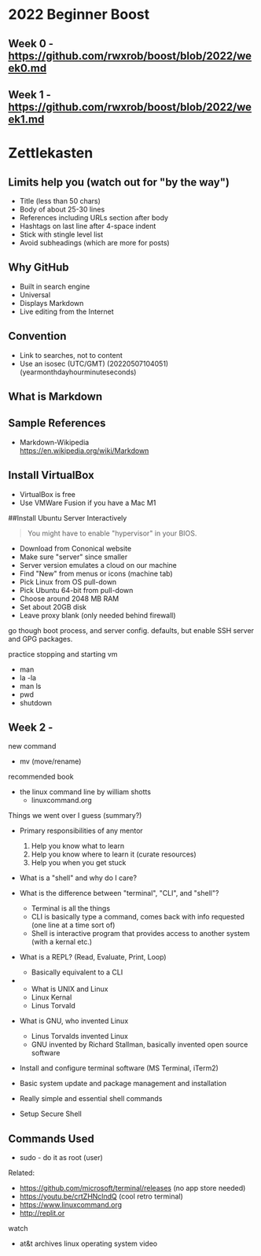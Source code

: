 # 2022 Beginner Boost

## Week 0 - https://github.com/rwxrob/boost/blob/2022/week0.md

## Week 1 - https://github.com/rwxrob/boost/blob/2022/week1.md

# Zettlekasten 

## Limits help you (watch out for "by the way")

* Title (less than 50 chars)
* Body of about 25-30 lines
* References including URLs section after body
* Hashtags on last line after 4-space indent
* Stick with stingle level list
* Avoid subheadings (which are more for posts)

## Why GitHub

* Built in search engine
* Universal
* Displays Markdown
* Live editing from the Internet

## Convention

* Link to searches, not to content
* Use an isosec (UTC/GMT) (20220507104051) (yearmonthdayhourminuteseconds)

## What is Markdown

## Sample References

* Markdown-Wikipedia  
  https://en.wikipedia.org/wiki/Markdown
  
## Install VirtualBox

* VirtualBox is free
* Use VMWare Fusion if you have a Mac M1

##Install Ubuntu Server Interactively

> You might have to enable "hypervisor" in your BIOS. 

* Download from Cononical website
* Make sure "server" since smaller
* Server version emulates a cloud on our machine
* Find "New" from menus or icons (machine tab)
* Pick Linux from OS pull-down
* Pick Ubuntu 64-bit from pull-down
* Choose around 2048 MB RAM
* Set about 20GB disk
* Leave proxy blank (only needed behind firewall)

go though boot process, and server config. defaults, but enable SSH server and GPG packages.

practice stopping and starting vm
* man 
* la -la
* man ls
* pwd 
* shutdown 

## Week 2 - 

new command
* mv (move/rename)

recommended book 

* the linux command line by william shotts
  * linuxcommand.org 

Things we went over I guess (summary?)

* Primary responsibilities of any mentor
  1. Help you know what to learn
  2. Help you know where to learn it (curate resources)
  3. Help you when you get stuck

* What is a "shell" and why do I care?
* What is the difference between "terminal", "CLI", and "shell"?
  * Terminal is all the things
  * CLI is basically type a command, comes back with info requested (one line at a time sort of)
  * Shell is interactive program that provides access to another system (with a kernal etc.)
* What is a REPL? (Read, Evaluate, Print, Loop)
  * Basically equivalent to a CLI
* * What is UNIX and Linux
  * Linux Kernal
  * Linus Torvald
* What is GNU, who invented Linux
  * Linus Torvalds invented Linux
  * GNU invented by Richard Stallman, basically invented open source software
* Install and configure terminal software (MS Terminal, iTerm2)
* Basic system update and package management and installation
* Really simple and essential shell commands
* Setup Secure Shell

## Commands Used

* sudo - do it as root (user)

Related:
* https://github.com/microsoft/terminal/releases (no app store needed)
* https://youtu.be/crtZHNclndQ (cool retro terminal)
* https://www.linuxcommand.org
* http://replit.or

watch
* at&t archives linux operating system video
